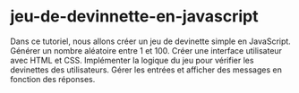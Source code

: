 # jeu-de-devinnette-en-javascript
Dans ce tutoriel, nous allons créer un jeu de devinette simple en JavaScript. Générer un nombre aléatoire entre 1 et 100. Créer une interface utilisateur avec HTML et CSS. Implémenter la logique du jeu pour vérifier les devinettes des utilisateurs. Gérer les entrées et afficher des messages en fonction des réponses.  
